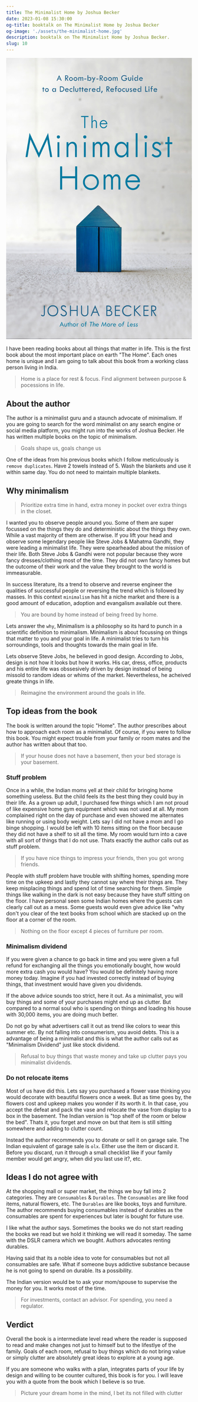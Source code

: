 ```yaml
---
title: The Minimalist Home by Joshua Becker
date: 2023-01-08 15:30:00
og-title: booktalk on The Minimalist Home by Joshua Becker
og-image: './assets/the-minimalist-home.jpg'
description: booktalk on The Minimalist Home by Joshua Becker.
slug: 10
---
```


![](./assets/the-minimalist-home.jpg)

I have been reading books about all things that matter in life. This is the first book about the most important place on earth "The Home". Each ones home is unique and I am going to talk about this book from a working class person living in India.

> Home is a place for rest & focus. Find alignment between purpose & pocessions in life.

## About the author

The author is a minimalist guru and a staunch advocate of minimalism. If you are going to search for the word minimalist on any search engine or social media platform, you might run into the works of Joshua Becker. He has written multiple books on the topic of minimalism.

> Goals shape us, goals change us

One of the ideas from his previous books which I follow meticulously is `remove duplicates`. Have 2 towels instead of 5. Wash the blankets and use it within same day. You do not need to maintain multiple blankets.

## Why minimalism

> Prioritize extra time in hand, extra money in pocket over extra things in the closet.

I wanted you to observe people around you. Some of them are super focussed on the things they do and deterministic about the things they own. While a vast majority of them are otherwise. If you lift your head and observe some legendary people like Steve Jobs & Mahatma Gandhi, they were leading a minimalist life. They were spearheaded about the mission of their life. Both Steve Jobs & Gandhi were not popular because they wore fancy dresses/clothing most of the time. They did not own fancy homes but the outcome of their work and the value they brought to the world is immeasurable. 

In success literature, its a trend to observe and reverse engineer the qualities of successful people or reversing the trend which is followed by masses. In this context `minimalism` has hit a niche market and there is a good amount of education, adoption and evangalism available out there.

> You are bound by home instead of being freed by home.

Lets answer the `why`, Minimalism is a philosophy so its hard to punch in a scientific definition to minimalism. Minimalism is about focussing on things that matter to you and your goal in life. A minimalist tries to turn his sorroundings, tools and thoughts towards the main goal in life.

Lets observe Steve Jobs, he believed in good design. According to Jobs, design is not how it looks but how it works. His car, dress, office, products and his entire life was obssesively driven by design instead of being missold to random ideas or whims of the market. Nevertheless, he acheived greate things in life.

> Reimagine the environment around the goals in life.

## Top ideas from the book

The book is written around the topic "Home". The author prescribes about how to approach each room as a minimalist. Of course, if you were to follow this book. You might expect trouble from your family or room mates and the author has written about that too.

> If your house does not have a basement, then your bed storage is your basement.

### Stuff problem

Once in a while, the Indian moms yell at their child for bringing home something useless. But the child feels its the best thing they could buy in their life. As a grown up adult, I purchased few things which I am not proud of like expensive home gym equipment which was not used at all. My mom complained right on the day of purchase and even showed me alternates like running or using body weight. Lets say I did not have a mom and I go binge shopping. I would be left with 10 items sitting on the floor because they did not have a shelf to sit all the time. My room would turn into a cave with all sort of things that I do not use. Thats exactly the author calls out as stuff problem. 

> If you have nice things to impress your friends, then you got wrong friends.

People with stuff problem have trouble with shifting homes, spending more time on the upkeep and lastly they cannot say where their things are. They keep misplacing things and spend lot of time searching for them. Simple things like walking in the dark is not easy because they have stuff sitting on the floor. I have personal seen some Indian homes where the guests can clearly call out as a mess. Some guests would even give advice like "why don't you clear of the text books from school which are stacked up on the floor at a corner of the room.

> Nothing on the floor except 4 pieces of furniture per room.

### Minimalism dividend

If you were given a chance to go back in time and you were given a full refund for exchanging all the things you emotionally bought, how would more extra cash you would have? You would be definitely having more money today. Imagine if you had invested correctly instead of buying things, that investment would have given you dividends.

If the above advice sounds too strict, here it out. As a minimalist, you will buy things and some of your purchases might end up as clutter. But compared to a normal soul who is spending on things and loading his house with 30,000 items, you are doing much better.

Do not go by what advertisers call it out as trend like colors to wear this summer etc. By not falling into consumerism, you avoid debts. This is a advantage of being a minimalist and this is what the author calls out as "Minimalism Dividend" just like stock dividend.

> Refusal to buy things that waste money and take up clutter pays you minimalist dividends.

### Do not relocate items

Most of us have did this. Lets say you purchased a flower vase thinking you would decorate with beautiful flowers once a week. But as time goes by, the flowers cost and upkeep makes you wonder if its worth it. In that case, you accept the defeat and pack the vase and relocate the vase from display to a box in the basement. The Indian version is "top shelf of the room or below the bed". Thats it, you forget and move on but that item is still sitting somewhere and adding to clutter count.

Instead the author recommends you to donate or sell it on garage sale. The Indian equivalent of garage sale is `olx`. Either use the item or discard it. Before you discard, run it through a small checklist like if your family member would get angry, when did you last use it?, etc.


## Ideas I do not agree with

At the shopping mall or super market, the things we buy fall into 2 categories. They are `Consumables` & `Durables`. The `Consumables` are like food items, natural flowers, etc. The `Durables` are like books, toys and furniture. The author recommends buying consumables instead of durables as the consumables are spent for experiences but later is bought for future use.

I like what the author says. Sometimes the books we do not start reading the books we read but we hold it thinking we will read it someday. The same with the DSLR camera which we bought. Authors advocates renting durables.

Having said that its a noble idea to vote for consumables but not all consumables are safe. What if someone buys addictive substance because he is not going to spend on durable. Its a possibility. 

The Indian version would be to ask your mom/spouse to supervise the money for you. It works most of the time. 

> For investments, contact an advisor. For spending, you need a regulator.

## Verdict

Overall the book is a intermediate level read where the reader is supposed to read and make changes not just to himself but to the lifestlye of the family. Goals of each room, refusal to buy things which do not bring value or simply clutter are absolutely great ideas to explore at a young age. 

If you are someone who walks with a plan, integrates parts of your life by design and willing to be counter cultured, this book is for you. I will leave you with a quote from the book which I believe is so true.

> Picture your dream home in the mind, I bet its not filled with clutter